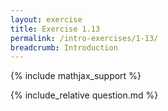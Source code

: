 ```yaml
---
layout: exercise
title: Exercise 1.13
permalink: /intro-exercises/1-13/
breadcrumb: Introduction
---
```


{% include mathjax_support %}

<div><i class="arrow-up" data-chapter="intro-exercises" data-exercise="ex_13" data-rating="0"></i></div>
{% include_relative question.md %}
